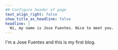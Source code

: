 ```yaml
---
## Configure header of page
text_align_right: false
show_title_as_headline: false
headline: |
  Hi, my name is Jose Fuentes. Nice to meet you.
---
```


<!-- this is a subheadline -->
I'm a Jose Fuentes and this is my first blog.
